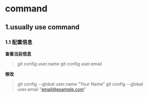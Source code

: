 # command
## 1.usually use command
### 1.1 配置信息
**查看当前信息**
>git config user.name
>git config user.email

**修改**
>git config --global user.name "Your Name"
>git config --global user.email "email@example.com"

